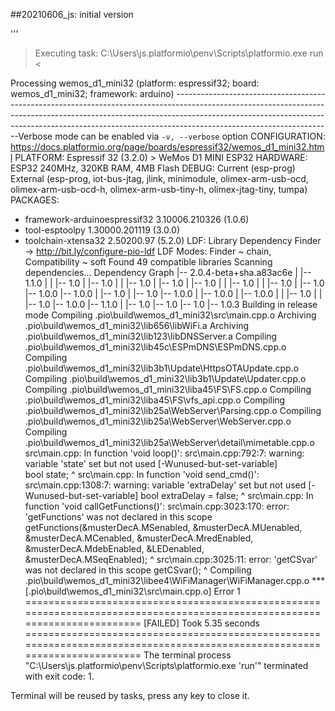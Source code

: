 ##20210606_js: initial version 

'''
> Executing task: C:\Users\js\.platformio\penv\Scripts\platformio.exe run <

Processing wemos_d1_mini32 (platform: espressif32; board: wemos_d1_mini32; framework: arduino)
---------------------------------------------------------------------------------------------------------------------------------------------------------------------------------------------------------------------------------------------------------------------------------Verbose mode can be enabled via `-v, --verbose` option
CONFIGURATION: https://docs.platformio.org/page/boards/espressif32/wemos_d1_mini32.html
PLATFORM: Espressif 32 (3.2.0) > WeMos D1 MINI ESP32
HARDWARE: ESP32 240MHz, 320KB RAM, 4MB Flash
DEBUG: Current (esp-prog) External (esp-prog, iot-bus-jtag, jlink, minimodule, olimex-arm-usb-ocd, olimex-arm-usb-ocd-h, olimex-arm-usb-tiny-h, olimex-jtag-tiny, tumpa)
PACKAGES:
 - framework-arduinoespressif32 3.10006.210326 (1.0.6)
 - tool-esptoolpy 1.30000.201119 (3.0.0)
 - toolchain-xtensa32 2.50200.97 (5.2.0)
LDF: Library Dependency Finder -> http://bit.ly/configure-pio-ldf
LDF Modes: Finder ~ chain, Compatibility ~ soft
Found 49 compatible libraries
Scanning dependencies...
Dependency Graph
|-- <WiFiManager> 2.0.4-beta+sha.a83ac6e
|   |-- <DNSServer> 1.1.0
|   |   |-- <WiFi> 1.0
|   |-- <ESPmDNS> 1.0
|   |   |-- <WiFi> 1.0
|   |-- <Update> 1.0
|   |-- <WebServer> 1.0
|   |   |-- <WiFi> 1.0
|   |   |-- <FS> 1.0
|   |-- <WiFi> 1.0
|-- <bitstore> 1.0.0
|-- <output> 1.0.0
|   |-- <SPI> 1.0
|   |-- <WiFi> 1.0
|-- <signaldecoder> 1.0.0
|   |-- <bitstore> 1.0.0
|   |-- <output> 1.0.0
|   |   |-- <SPI> 1.0
|   |   |-- <WiFi> 1.0
|-- <SimpleFIFO> 1.0.0
|-- <DNSServer> 1.1.0
|   |-- <WiFi> 1.0
|-- <SPI> 1.0
|-- <WiFi> 1.0
|-- <EEPROM> 1.0.3
Building in release mode
Compiling .pio\build\wemos_d1_mini32\src\main.cpp.o
Archiving .pio\build\wemos_d1_mini32\lib656\libWiFi.a
Archiving .pio\build\wemos_d1_mini32\lib123\libDNSServer.a
Compiling .pio\build\wemos_d1_mini32\lib45c\ESPmDNS\ESPmDNS.cpp.o
Compiling .pio\build\wemos_d1_mini32\lib3b1\Update\HttpsOTAUpdate.cpp.o
Compiling .pio\build\wemos_d1_mini32\lib3b1\Update\Updater.cpp.o
Compiling .pio\build\wemos_d1_mini32\liba45\FS\FS.cpp.o
Compiling .pio\build\wemos_d1_mini32\liba45\FS\vfs_api.cpp.o
Compiling .pio\build\wemos_d1_mini32\lib25a\WebServer\Parsing.cpp.o
Compiling .pio\build\wemos_d1_mini32\lib25a\WebServer\WebServer.cpp.o
Compiling .pio\build\wemos_d1_mini32\lib25a\WebServer\detail\mimetable.cpp.o
src\main.cpp: In function 'void loop()':
src\main.cpp:792:7: warning: variable 'state' set but not used [-Wunused-but-set-variable]      
  bool state;
       ^
src\main.cpp: In function 'void send_cmd()':
src\main.cpp:1308:7: warning: variable 'extraDelay' set but not used [-Wunused-but-set-variable]
  bool extraDelay  = false;
       ^
src\main.cpp: In function 'void callGetFunctions()':
src\main.cpp:3023:170: error: 'getFunctions' was not declared in this scope
  getFunctions(&musterDecA.MSenabled, &musterDecA.MUenabled, &musterDecA.MCenabled, &musterDecA.MredEnabled, &musterDecA.MdebEnabled, &LEDenabled, &musterDecA.MSeqEnabled);
                                                                                                                                                                          ^ 
src\main.cpp:3025:11: error: 'getCSvar' was not declared in this scope
  getCSvar();
           ^
Compiling .pio\build\wemos_d1_mini32\libee4\WiFiManager\WiFiManager.cpp.o
*** [.pio\build\wemos_d1_mini32\src\main.cpp.o] Error 1
========================================================================================================================== [FAILED] Took 5.35 seconds ==========================================================================================================================
The terminal process "C:\Users\js\.platformio\penv\Scripts\platformio.exe 'run'" terminated with exit code: 1.

Terminal will be reused by tasks, press any key to close it.
